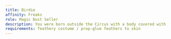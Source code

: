 ```yaml
---
title: Birdie
affinity: Freaks
role: Magic Dust Seller
description: You were born outside the Circus with a body covered with feathers. You escaped, moved away, ran as soon as it was possible. And never heard from your parents. Just the same way as you never hear from those, who make fun of the other freaks, your true Family. You were lost in the world. Your body is covered with feathers. Wearing clothes wasn't the easiest task, as only sliding them off was straight forward, not putting them on, and you couldn't walk around naked. Your real mom called you a curse, a punishment, but then you found these people and they are something totally different. Still, sometimes someone unkind comes, and you share with them some magic. Just like with mom. Some can take more, some other can't. They have sweet dreams before they go, you think. You learned, that you can go to great lengths for the Family.
requirements: feathery costume / prop-glue feathers to skin
---
```

